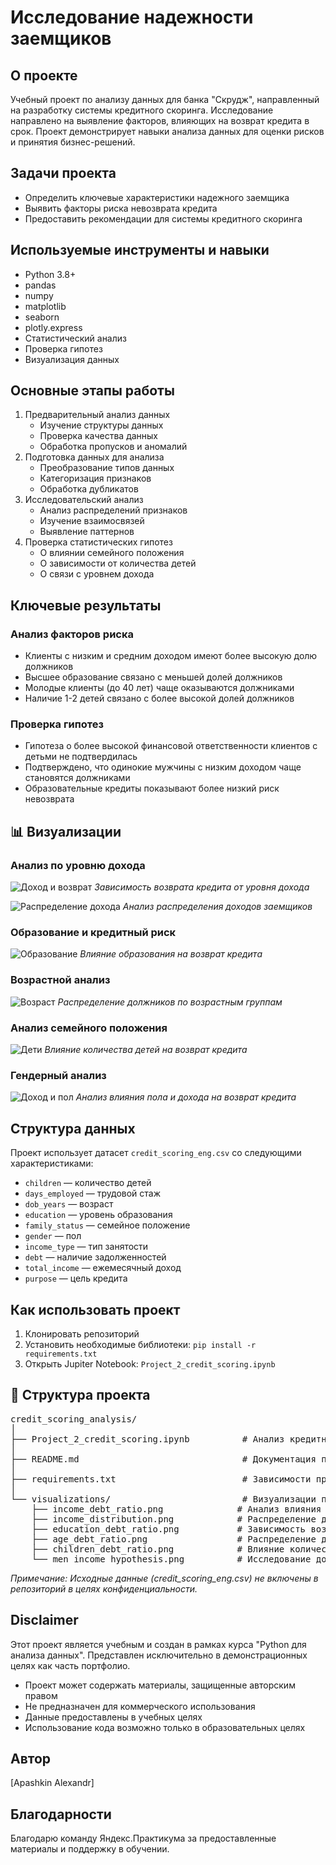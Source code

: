 # Исследование надежности заемщиков

## О проекте
Учебный проект по анализу данных для банка "Скрудж", направленный на разработку системы кредитного скоринга. Исследование направлено на выявление факторов, влияющих на возврат кредита в срок. Проект демонстрирует навыки анализа данных для оценки рисков и принятия бизнес-решений.

## Задачи проекта
- Определить ключевые характеристики надежного заемщика
- Выявить факторы риска невозврата кредита
- Предоставить рекомендации для системы кредитного скоринга

## Используемые инструменты и навыки
- Python 3.8+
- pandas
- numpy
- matplotlib
- seaborn
- plotly.express
- Статистический анализ
- Проверка гипотез
- Визуализация данных

## Основные этапы работы
1. Предварительный анализ данных
   - Изучение структуры данных
   - Проверка качества данных
   - Обработка пропусков и аномалий
2. Подготовка данных для анализа
   - Преобразование типов данных
   - Категоризация признаков
   - Обработка дубликатов
3. Исследовательский анализ
   - Анализ распределений признаков
   - Изучение взаимосвязей
   - Выявление паттернов
4. Проверка статистических гипотез
   - О влиянии семейного положения
   - О зависимости от количества детей
   - О связи с уровнем дохода

## Ключевые результаты

### Анализ факторов риска
- Клиенты с низким и средним доходом имеют более высокую долю должников
- Высшее образование связано с меньшей долей должников
- Молодые клиенты (до 40 лет) чаще оказываются должниками
- Наличие 1-2 детей связано с более высокой долей должников

### Проверка гипотез
- Гипотеза о более высокой финансовой ответственности клиентов с детьми не подтвердилась
- Подтверждено, что одинокие мужчины с низким доходом чаще становятся должниками
- Образовательные кредиты показывают более низкий риск невозврата

## 📊 Визуализации

### Анализ по уровню дохода
![Доход и возврат](visualizations/income_debt_ratio.png)
*Зависимость возврата кредита от уровня дохода*

![Распределение дохода](visualizations/income_distribution.png)
*Анализ распределения доходов заемщиков*

### Образование и кредитный риск
![Образование](visualizations/education_debt_ratio.png)
*Влияние образования на возврат кредита*

### Возрастной анализ
![Возраст](visualizations/age_debt_ratio.png)
*Распределение должников по возрастным группам*

### Анализ семейного положения
![Дети](visualizations/children_debt_ratio.png)
*Влияние количества детей на возврат кредита*

### Гендерный анализ
![Доход и пол](visualizations/men_income_hypothesis.png)
*Анализ влияния пола и дохода на возврат кредита*

## Структура данных
Проект использует датасет `credit_scoring_eng.csv` со следующими характеристиками:
- `children` — количество детей
- `days_employed` — трудовой стаж
- `dob_years` — возраст
- `education` — уровень образования
- `family_status` — семейное положение
- `gender` — пол
- `income_type` — тип занятости
- `debt` — наличие задолженностей
- `total_income` — ежемесячный доход
- `purpose` — цель кредита

## Как использовать проект
1. Клонировать репозиторий
2. Установить необходимые библиотеки: `pip install -r requirements.txt`
3. Открыть Jupiter Notebook: `Project_2_credit_scoring.ipynb`

## 📝 Структура проекта

<pre>
credit_scoring_analysis/
│
├── Project_2_credit_scoring.ipynb          # Анализ кредитных рисков
│
├── README.md                               # Документация проекта
│
├── requirements.txt                        # Зависимости проекта
│
└── visualizations/                         # Визуализации проекта
    ├── income_debt_ratio.png              # Анализ влияния дохода на возврат кредита
    ├── income_distribution.png            # Распределение доходов заемщиков
    ├── education_debt_ratio.png           # Зависимость возврата от образования
    ├── age_debt_ratio.png                 # Распределение должников по возрасту
    ├── children_debt_ratio.png            # Влияние количества детей на возврат
    └── men_income_hypothesis.png          # Исследование дохода и пола
</pre>

*Примечание: Исходные данные (credit_scoring_eng.csv) не включены в репозиторий в целях конфиденциальности.*

## Disclaimer
Этот проект является учебным и создан в рамках курса "Python для анализа данных". Представлен исключительно в демонстрационных целях как часть портфолио. 

- Проект может содержать материалы, защищенные авторским правом
- Не предназначен для коммерческого использования
- Данные предоставлены в учебных целях
- Использование кода возможно только в образовательных целях

## Автор
[Apashkin Alexandr]

## Благодарности
Благодарю команду Яндекс.Практикума за предоставленные материалы и поддержку в обучении.
